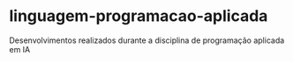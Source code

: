 # linguagem-programacao-aplicada
Desenvolvimentos realizados durante a disciplina de programação aplicada em IA
